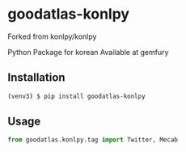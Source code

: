 # goodatlas-konlpy
Forked from konlpy/konlpy

Python Package for korean
Available at gemfury

## Installation
```bash
(venv3) $ pip install goodatlas-konlpy
```

## Usage
```python
from goodatlas.konlpy.tag import Twitter, Mecab
```
